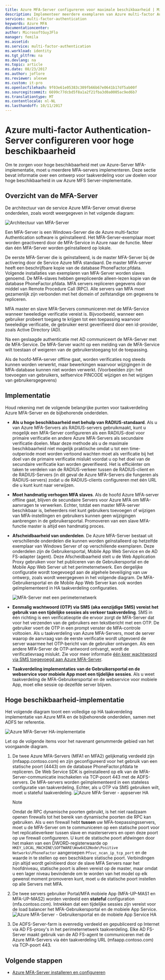 ```yaml
---
title: Azure MFA-Server configureren voor maximale beschikbaarheid | Microsoft Docs
description: Implementeer meerdere exemplaren van Azure multi-factor Authentication-Server in de configuraties die maximale beschikbaarheid.
services: multi-factor-authentication
keywords: Azure MFA
documentationcenter: 
author: MicrosoftGuyJFlo
manager: femila
ms.assetid: 
ms.service: multi-factor-authentication
ms.workload: identity
ms.tgt_pltfrm: na
ms.devlang: na
ms.topic: article
ms.date: 08/23/2017
ms.author: joflore
ms.reviewer: alexwe
ms.custom: it-pro
ms.openlocfilehash: 9f03e61e05383c309fb66b67e0641b17df5ab00f
ms.sourcegitcommit: 6699c77dcbd5f8a1a2f21fba3d0a0005ac9ed6b7
ms.translationtype: MT
ms.contentlocale: nl-NL
ms.lasthandoff: 10/11/2017
---
```

# <a name="configure-azure-multi-factor-authentication-server-for-high-availability"></a>Azure multi-factor Authentication-Server configureren voor hoge beschikbaarheid

Om te zorgen voor hoge beschikbaarheid met uw Azure-Server MFA-implementatie, moet u meerdere MFA-servers implementeren. Deze sectie bevat informatie over een ontwerp voor taakverdeling voor uw doelen voor hoge beschikbaarheid in uw Azure MFS Server-implementatie.

## <a name="mfa-server-overview"></a>Overzicht van de MFA-Server

De architectuur van de service Azure MFA-Server omvat diverse onderdelen, zoals wordt weergegeven in het volgende diagram:

 ![Architectuur van MFA-Server](./media/mfa-server-high-availability/mfa-ha-architecture.png)

Een MFA-Server is een Windows-Server die de Azure multi-factor Authentication software is geïnstalleerd. Het MFA-Server-exemplaar moet worden geactiveerd door de MFA-Service in Azure naar de functie. Meer dan één MFA-Server worden geïnstalleerd op lokale.

De eerste MFA-Server die is geïnstalleerd, is de master MFA-Server bij de activering door de Service Azure MFA standaard. De master MFA-server heeft een beschrijfbare kopie van de database PhoneFactor.pfdata. Volgende installaties van exemplaren van MFA-Server worden slaves genoemd. De MFA-slaves hebben gerepliceerde alleen-lezen kopie van de database PhoneFactor.pfdata. MFA servers repliceren gegevens door middel van Remote Procedure Call (RPC). Alle servers van MFA moet gezamenlijk zijn verbonden met het domein of zelfstandige om gegevens te repliceren.

MFA master en slave MFA-Servers communiceren met de MFA-Service wanneer tweeledige verificatie vereist is. Bijvoorbeeld, wanneer een gebruiker probeert toegang te krijgen tot een toepassing waarvoor tweeledige verificatie, de gebruiker eerst geverifieerd door een id-provider, zoals Active Directory (AD).

Na een geslaagde authenticatie met AD communiceert de MFA-Server met de MFA-Service. De MFA-Server wacht op een melding van de MFA-Service wilt toestaan of weigeren van de gebruikerstoegang tot de toepassing.

Als de hoofd-MFA-server offline gaat, worden verificaties nog steeds kunnen worden verwerkt, maar bewerkingen waarvoor wijzigingen in de MFA-database kunnen niet worden verwerkt. (Voorbeelden zijn: het toevoegen van gebruikers, selfservice PINCODE wijzigen en het wijzigen van gebruikersgegevens)

## <a name="deployment"></a>Implementatie

Houd rekening met de volgende belangrijke punten voor taakverdeling Azure MFA-Server en de bijbehorende onderdelen.

* **Als u hoge beschikbaarheid met behulp van RADIUS-standaard**. Als u van Azure MFA-Servers als RADIUS-servers gebruikmaakt, kunt u mogelijk een MFA-Server configureren als een RADIUS-doel voor primaire verificatie en andere Azure MFA-Servers als secundaire verificatie doelen. Maar deze methode als u de maximale beschikbaarheid niet mogelijk praktische omdat u tot een time-outperiode moet worden vertoond wachten moet als verificatie bij het doel van de primaire verificatie mislukt voordat u op het doel van de secundaire verificatie kan worden geverifieerd. Het is efficiënter om taken te verdelen van de RADIUS-verkeer tussen de RADIUS-client en de RADIUS-Servers (in dit geval de Azure MFA-Servers die fungeren als RADIUS-servers) zodat u de RADIUS-clients configureren met één URL die u kunt kunt naar verwijzen.
* **Moet handmatig verhogen MFA slaves**. Als de hoofd Azure MFA-server offline gaat, blijven de secundaire Servers voor Azure MFA om MFA-aanvragen te verwerken. Echter, totdat een master MFA-server beschikbaar is, beheerders niet kunt gebruikers toevoegen of wijzigen van MFA-instellingen en gebruikers kunnen geen wijzigingen aanbrengen in de gebruikersportal. Promoveren van een slave MFA-functie master is altijd een handmatig proces.
* **Afscheidbaarheid van onderdelen**. De Azure MFA-Server bestaat uit verschillende onderdelen die kunnen worden geïnstalleerd op hetzelfde exemplaar van Windows Server of op verschillende exemplaren. Deze onderdelen zijn de Gebruikersportal, Mobile App Web Service en de AD FS-adapter (agent). Deze Afscheidbaarheid stelt u de Web Application Proxy gebruiken voor het publiceren van de Gebruikersportal en de Mobile App Web Server uit het perimeternetwerk. Een dergelijke configuratie wordt toegevoegd aan de algehele beveiliging van uw ontwerp, zoals wordt weergegeven in het volgende diagram. De MFA-Gebruikersportal en de Mobile App Web Server kan ook worden geïmplementeerd in HA taakverdeling configuraties.

   ![MFA-Server met een perimeternetwerk](./media/mfa-server-high-availability/mfasecurity.png)

* **Eenmalig wachtwoord (OTP) via SMS (aka eenzijdige SMS) vereist het gebruik van een tijdelijke sessies als verkeer taakverdeling**. SMS in één richting is een verificatieoptie die ervoor zorgt de MFA-Server dat voor het verzenden van de gebruikers een tekstbericht met een OTP. De gebruiker voert de OTP in een prompt venster de MFA-controle voltooien. Als u taakverdeling van Azure MFA-Servers, moet de server waarop de aanvraag van de eerste verificatie wordt uitgevoerd de server waarmee het OTP-bericht van de gebruiker ontvangen. Als een andere MFA-Server de OTP-antwoord ontvangt, wordt de verificatievraag mislukt. Zie voor meer informatie [één keer wachtwoord via SMS toegevoegd aan Azure MFA-Server](https://blogs.technet.microsoft.com/enterprisemobility/2015/03/02/one-time-password-over-sms-added-to-azure-mfa-server).
* **Taakverdeling implementaties van de Gebruikersportal en de webservice voor mobiele App moet een tijdelijke sessies**. Als u weet taakverdeling de MFA-Gebruikersportal en de webservice voor mobiele App, moet elke sessie op dezelfde server blijven.

## <a name="high-availability-deployment"></a>Hoge beschikbaarheid-implementatie

Het volgende diagram toont een volledige op HA taakverdeling implementatie van Azure MFA en de bijbehorende onderdelen, samen met ADFS ter referentie.

 ![Azure MFA-Server HA-implementatie](./media/mfa-server-high-availability/mfa-ha-deployment.png)

Let op de volgende items voor het navenant genummerde gebied van het voorgaande diagram.

1. De twee Azure MFA-Servers (MFA1 en MFA2) gelijkmatig verdeeld zijn (mfaapp.contoso.com) en zijn geconfigureerd voor het gebruik van een statische poort (4443) om de database PhoneFactor.pfdata te repliceren. De Web Service SDK is geïnstalleerd op elk van de MFA-Server-communicatie inschakelen via TCP-poort 443 met de ADFS-servers. De MFA-servers worden geïmplementeerd in een stateless configuratie van taakverdeling. Echter, als u OTP via SMS gebruiken wilt, moet u stateful taakverdeling.
   ![Azure MFA-Server - appserver HA](./media/mfa-server-high-availability/mfaapp.png)

   > [!NOTE]
   > Omdat de RPC dynamische poorten gebruikt, is het niet raadzaam openen firewalls tot het bereik van dynamische poorten die RPC kan gebruiken. Als u een firewall hebt **tussen** uw MFA-toepassingsservers, moet u de MFA-Server om te communiceren op een statische poort voor het replicatieverkeer tussen slave en masterservers en open deze poort op uw firewall configureren. U kunt de statische poort afdwingen door het maken van een DWORD-registerwaarde op ```HKEY_LOCAL_MACHINE\SOFTWARE\Wow6432Node\Positive Networks\PhoneFactor``` aangeroepen ```Pfsvc_ncan_ip_tcp_port``` en de waarde in te stellen op een beschikbare statische poort. Verbindingen zijn altijd wordt geïnitieerd door de slave MFA Servers naar het hoofdniveau, statische poort is alleen vereist op de master, maar omdat u een lager niveau bevindende om te worden van het model op elk gewenst moment promoveren kunt, moet u de statische poort instellen op alle Servers met MFA.

2. De twee servers gebruiker Portal/MFA mobiele App (MFA-UP-MAS1 en MFA-UP-MAS2) worden verdeeld een **stateful** configuration (mfa.contoso.com). Intrekken dat een tijdelijke sessies zijn vereist voor de load balancer het MFA-Gebruikersportal en de mobiele App Service.
   ![Azure MFA-Server - Gebruikersportal en de mobiele App Service HA](./media/mfa-server-high-availability/mfaportal.png)
3. De ADFS-Server-farm is evenredig verdeeld en gepubliceerd op Internet via AD FS-proxy's in het perimeternetwerk taakverdeling. Elke AD FS-Server maakt gebruik van de AD FS-agent te communiceren met de Azure MFA-Servers via één taakverdeling URL (mfaapp.contoso.com) via TCP-poort 443.

## <a name="next-steps"></a>Volgende stappen

* [Azure MFA-Server installeren en configureren](multi-factor-authentication-get-started-server.md)
